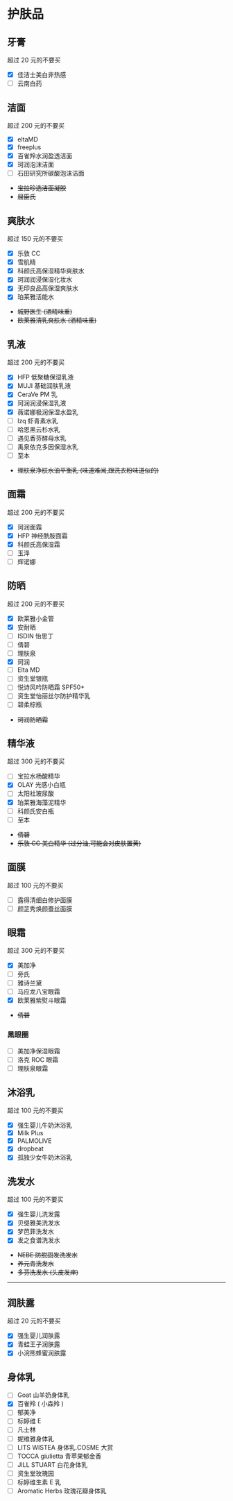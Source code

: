# 护肤品

## 牙膏

超过 $20$ 元的不要买

- [x] 佳洁士美白非热感
- [ ] 云南白药

## 洁面

超过 $200$ 元的不要买

- [x] eltaMD
- [x] freeplus
- [x] 百雀羚水润盈透洁面
- [x] 珂润泡沫洁面
- [ ] 石田研究所碳酸泡沫洁面
- ~~宝拉珍选洁面凝胶~~
- ~~屈臣氏~~

## 爽肤水

超过 $150$ 元的不要买

- [x] 乐敦 CC
- [x] 雪肌精
- [x] 科颜氏高保湿精华爽肤水
- [x] 珂润润浸保湿化妆水
- [x] 无印良品高保湿爽肤水
- [x] 珀莱雅活能水
- ~~城野医生 (酒精味重)~~
- ~~欧莱雅清乳爽肤水 (酒精味重)~~

## 乳液

超过 $200$ 元的不要买

- [x] HFP 低聚糖保湿乳液
- [x] MUJI 基础润肤乳液
- [x] CeraVe PM 乳
- [x] 珂润润浸保湿乳液
- [x] 薇诺娜极润保湿水盈乳
- [ ] lzq 虾青素水乳
- [ ] 哈恩黑云杉水乳
- [ ] 遇见香芬酵母水乳
- [ ] 禹泉依克多因保湿水乳
- [ ] 至本
- ~~理肤泉净肤水油平衡乳 (味道难闻,跟洗衣粉味道似的)~~

## 面霜

超过 $200$ 元的不要买

- [x] 珂润面霜
- [x] HFP 神经酰胺面霜
- [x] 科颜氏高保湿霜
- [ ] 玉泽
- [ ] 辉诺娜

## 防晒

超过 $200$ 元的不要买

- [x] 欧莱雅小金管
- [x] 安耐晒
- [ ] ISDIN 怡思丁
- [ ] 倩碧
- [ ] 理肤泉
- [x] 珂润
- [ ] Elta MD
- [ ] 资生堂银瓶
- [ ] 悦诗风吟防晒霜 SPF50+
- [ ] 资生堂怡丽丝尔防护精华乳
- [ ] 碧柔棕瓶
- ~~珂润防晒霜~~

## 精华液

超过 $300$ 元的不要买

- [ ] 宝拉水杨酸精华
- [x] OLAY 光感小白瓶
- [ ] 太阳社玻尿酸
- [x] 珀莱雅海藻泥精华
- [ ] 科颜氏安白瓶
- [ ] 至本
- ~~倩碧~~
- ~~乐敦 CC 美白精华 (过分油,可能会对皮肤置黄)~~

## 面膜

超过 $100$ 元的不要买

- [ ] 露得清细白修护面膜
- [ ] 颜芷秀焕颜蚕丝面膜

## 眼霜

超过 $300$ 元的不要买

- [x] 美加净
- [ ] 旁氏
- [ ] 雅诗兰黛
- [ ] 马应龙八宝眼霜
- [x] 欧莱雅紫熨斗眼霜

- ~~倩碧~~

### 黑眼圈

- [ ] 美加净保湿眼霜
- [ ] 洛克 ROC 眼霜
- [ ] 理肤泉眼霜

## 沐浴乳

超过 $100$ 元的不要买

- [x] 强生婴儿牛奶沐浴乳
- [x] Milk Plus
- [x] PALMOLIVE
- [x] dropbeat
- [x] 孤独少女牛奶沐浴乳

## 洗发水

超过 $100$ 元的不要买

- [x] 强生婴儿洗发露
- [x] 贝缇雅美洗发水
- [x] 梦芭菲洗发水
- [x] 发之食谱洗发水
- ~~NEBE 防脱固发洗发水~~
- ~~养元青洗发水~~
- ~~多芬洗发水 (头皮发痒)~~

---

## 润肤露

超过 $20$ 元的不要买

- [x] 强生婴儿润肤露
- [x] 青蛙王子润肤露
- [x] 小浣熊蜂蜜润肤露

## 身体乳

- [ ] Goat 山羊奶身体乳
- [x] 百雀羚 ( 小森羚 )
- [ ] 郁美净
- [ ] 标婷维 E
- [ ] 凡士林
- [ ] 妮维雅身体乳
- [ ] LITS WISTEA 身体乳.COSME 大赏
- [ ] TOCCA giulietta 青苹果郁金香
- [ ] JILL STUART 白花身体乳
- [ ] 资生堂玫瑰园
- [ ] 标婷维生素 E 乳
- [ ] Aromatic Herbs 玫瑰花瓣身体乳
